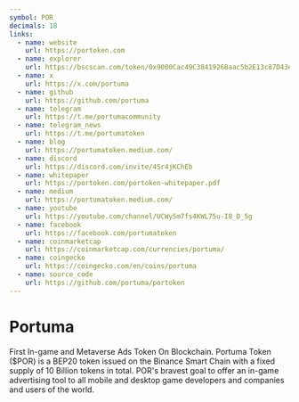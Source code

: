 ```yaml
---
symbol: POR
decimals: 18
links:
  - name: website
    url: https://portoken.com
  - name: explorer
    url: https://bscscan.com/token/0x9000Cac49C3841926Baac5b2E13c87D43e51B6a4
  - name: x
    url: https://x.com/portuma
  - name: github
    url: https://github.com/portuma
  - name: telegram
    url: https://t.me/portumacommunity
  - name: telegram_news
    url: https://t.me/portumatoken
  - name: blog
    url: https://portumatoken.medium.com/
  - name: discord
    url: https://discord.com/invite/4Sr4jKChEb
  - name: whitepaper
    url: https://portoken.com/portoken-whitepaper.pdf
  - name: medium
    url: https://portumatoken.medium.com/
  - name: youtube
    url: https://youtube.com/channel/UCWy5m7fs4KWL75u-I8_D_5g
  - name: facebook
    url: https://facebook.com/portumatoken
  - name: coinmarketcap
    url: https://coinmarketcap.com/currencies/portuma/
  - name: coingecko
    url: https://coingecko.com/en/coins/portuma
  - name: source_code
    url: https://github.com/portuma/portoken
---
```


# Portuma

First In-game and Metaverse Ads Token On Blockchain. Portuma Token ($POR) is a BEP20 token issued on the Binance Smart Chain with a fixed supply of 10 Billion tokens in total. POR's bravest goal to offer an in-game advertising tool to all mobile and desktop game developers and companies and users of the world.
